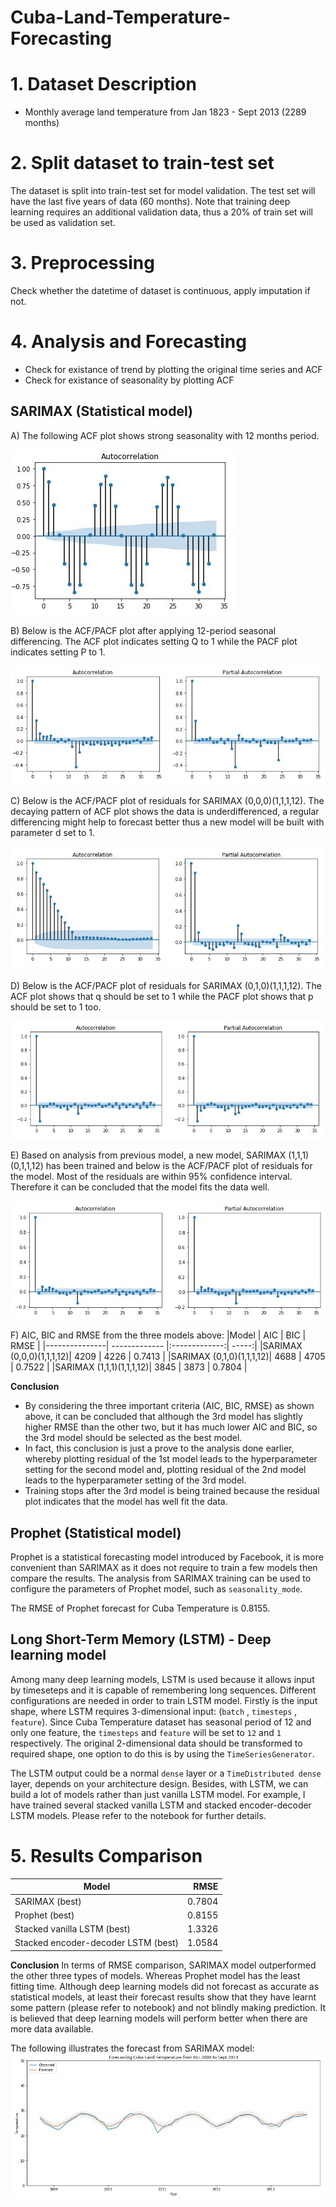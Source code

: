 # Cuba-Land-Temperature-Forecasting
# 1. Dataset Description 
  * Monthly average land temperature from Jan 1823 - Sept 2013 (2289 months)
  
# 2. Split dataset to train-test set
The dataset is split into train-test set for model validation. The test set will have the last five years of data (60 months). Note that training deep learning requires an additional validation data, thus a 20% of train set will be used as validation set. 

# 3. Preprocessing
Check whether the datetime of dataset is continuous, apply imputation if not.

# 4. Analysis and Forecasting
  * Check for existance of trend by plotting the original time series and ACF 
  * Check for existance of seasonality by plotting ACF
  
## SARIMAX (Statistical model)
A) The following ACF plot shows strong seasonality with 12 months period.  

![alt text](https://raw.githubusercontent.com/leeshien/Cuba-Land-Temperature-Forecasting/master/Cuba_plot/ACF_ori_cuba.JPG)

B) Below is the ACF/PACF plot after applying 12-period seasonal differencing. The ACF plot indicates setting Q to 1 while the PACF plot indicates setting P to 1.

![alt text](https://raw.githubusercontent.com/leeshien/Cuba-Land-Temperature-Forecasting/master/Cuba_plot/ACF_PACF_differencing(12).JPG)

C) Below is the ACF/PACF plot of residuals for SARIMAX (0,0,0)(1,1,1,12). The decaying pattern of ACF plot shows the data is underdifferenced, a regular differencing might help to forecast better thus a new model will be built with parameter d set to 1.

![alt text](https://raw.githubusercontent.com/leeshien/Cuba-Land-Temperature-Forecasting/master/Cuba_plot/ACF_PACF_differencing(12)_00011112.JPG)

D) Below is the ACF/PACF plot of residuals for SARIMAX (0,1,0)(1,1,1,12). The ACF plot shows that q should be set to 1 while the PACF plot shows that p should be set to 1 too. 

![alt text](https://raw.githubusercontent.com/leeshien/Cuba-Land-Temperature-Forecasting/master/Cuba_plot/Sarimax_2nd_model_residual.JPG)

E) Based on analysis from previous model, a new model, SARIMAX (1,1,1)(0,1,1,12) has been trained and below is the ACF/PACF plot of residuals for the model. Most of the residuals are within 95% confidence interval. Therefore it can be concluded that the model fits the data well.

![alt text](https://raw.githubusercontent.com/leeshien/Cuba-Land-Temperature-Forecasting/master/Cuba_plot/Sarimax_3rd_model_residual.JPG)
  

F) AIC, BIC and RMSE from the three models above:
|Model          | AIC        | BIC           | RMSE  |
|---------------| ------------- |:-------------:| -----:|
|SARIMAX (0,0,0)(1,1,1,12)| 4209      | 4226 | 0.7413 |
|SARIMAX (0,1,0)(1,1,1,12)| 4688      | 4705      |   0.7522 |
|SARIMAX (1,1,1)(1,1,1,12)| 3845 | 3873      |    0.7804 |

**Conclusion**
- By considering the three important criteria (AIC, BIC, RMSE) as shown above, it can be concluded that although the 3rd model has slightly higher RMSE than the other two, but it has much lower AIC and BIC, so the 3rd model should be selected as the best model. 
- In fact, this conclusion is just a prove to the analysis done earlier, whereby plotting residual of the 1st model leads to the hyperparameter setting for the second model and, plotting residual of the 2nd model leads to the hyperparameter setting of the 3rd model. 
- Training stops after the 3rd model is being trained because the residual plot indicates that the model has well fit the data.
  
## Prophet (Statistical model)
Prophet is a statistical forecasting model introduced by Facebook, it is more convenient than SARIMAX as it does not require to train a few models then compare the results. The analysis from SARIMAX training can be used to configure the parameters of Prophet model, such as `seasonality_mode`. 

The RMSE of Prophet forecast for Cuba Temperature is 0.8155.

## Long Short-Term Memory (LSTM) - Deep learning model
Among many deep learning models, LSTM is used because it allows input by timeseteps and it is capable of remembering long sequences. Different configurations are needed in order to train LSTM model. Firstly is the input shape, where LSTM requires 3-dimensional input: (`batch` , `timesteps` , `feature`). Since Cuba Temperature dataset has seasonal period of 12 and only one feature, the `timesteps` and `feature` will be set to `12` and `1` respectively. The original 2-dimensional data should be transformed to required shape, one option to do this is by using the `TimeSeriesGenerator`. 
 
The LSTM output could be a normal `dense` layer or a `TimeDistributed dense` layer, depends on your architecture design. Besides, with LSTM, we can build a lot of models rather than just vanilla LSTM model. For example, I have trained several stacked vanilla LSTM and stacked encoder-decoder LSTM models. Please refer to the notebook for further details.

# 5. Results Comparison
|Model          | RMSE  |
|---------------| -----:|
|SARIMAX (best)| 0.7804               |
|Prophet (best)| 0.8155               |
|Stacked vanilla LSTM (best)        | 1.3326 |
|Stacked encoder-decoder LSTM (best)| 1.0584 |

**Conclusion** 
In terms of RMSE comparison, SARIMAX model outperformed the other three types of models. Whereas Prophet model has the least fitting time. Although deep learning models did not forecast as accurate as statistical models, at least their forecast results show that they have learnt some pattern (please refer to notebook) and not blindly making prediction. It is believed that deep learning models will perform better when there are more data available.

The following illustrates the forecast from SARIMAX model:
![alt text](https://raw.githubusercontent.com/leeshien/Cuba-Land-Temperature-Forecasting/master/Cuba_plot/Sarimax_forecast.JPG)


